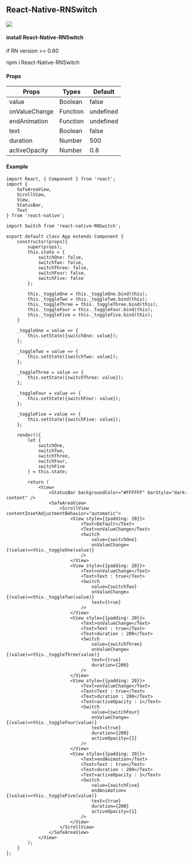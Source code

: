 ## React-Native-RNSwitch

<img src="https://raw.githubusercontent.com/AmurKhoyetsyan/React-Native-RNSwitch/master/img/rns.gif" />

#### install React-Native-RNSwitch

if RN version >= 0.60

npm i React-Native-RNSwitch

#### Props

| Props            |  Types          | Default         |
| ---------------- | ----------------| ----------------|
| value            | Boolean         | false           |
| onValueChange    | Function        | undefined       |
| endAnimation     | Function        | undefined       |
| text             | Boolean         | false           |
| duration         | Number          | 500             |
| activeOpacity    | Number          | 0.8             |

#### Example

    import React, { Component } from 'react';
    import {
        SafeAreaView,
        ScrollView,
        View,
        StatusBar,
        Text
    } from 'react-native';

    import Switch from 'react-native-RNSwitch';

    export default class App extends Component {
        constructor(props){
            super(props);
            this.state = {
                switchOne: false,
                switchTwo: false,
                switchThree: false,
                switchFour: false,
                switchFive: false
            };

            this._toggleOne = this._toggleOne.bind(this);
            this._toggleTwo = this._toggleTwo.bind(this);
            this._toggleThree = this._toggleThree.bind(this);
            this._toggleFour = this._toggleFour.bind(this);
            this._toggleFive = this._toggleFive.bind(this);
        }

        _toggleOne = value => {
            this.setState({switchOne: value});
        };

        _toggleTwo = value => {
            this.setState({switchTwo: value});
        };

        _toggleThree = value => {
            this.setState({switchThree: value});
        };

        _toggleFour = value => {
            this.setState({switchFour: value});
        };

        _toggleFive = value => {
            this.setState({switchFive: value});
        };

        render(){
            let {
                switchOne,
                switchTwo,
                switchThree,
                switchFour,
                switchFive
            } = this.state;

            return (
                <View>
                    <StatusBar backgroundColor="#FFFFFF" barStyle="dark-content" />
                    <SafeAreaView>
                        <ScrollView contentInsetAdjustmentBehavior="automatic">
                            <View style={{padding: 20}}>
                                <Text>Default</Text>
                                <Text>onValueChange</Text>
                                <Switch
                                    value={switchOne}
                                    onValueChange={(value)=>this._toggleOne(value)}
                                />
                            </View>
                            <View style={{padding: 20}}>
                                <Text>onValueChange</Text>
                                <Text>Text : true</Text>
                                <Switch
                                    value={switchTwo}
                                    onValueChange={(value)=>this._toggleTwo(value)}
                                    text={true}
                                />
                            </View>
                            <View style={{padding: 20}}>
                                <Text>onValueChange</Text>
                                <Text>Text : true</Text>
                                <Text>duration : 200</Text>
                                <Switch
                                    value={switchThree}
                                    onValueChange={(value)=>this._toggleThree(value)}
                                    text={true}
                                    duration={200}
                                />
                            </View>
                            <View style={{padding: 20}}>
                                <Text>onValueChange</Text>
                                <Text>Text : true</Text>
                                <Text>duration : 200</Text>
                                <Text>activeOpacity : 1</Text>
                                <Switch
                                    value={switchFour}
                                    onValueChange={(value)=>this._toggleFour(value)}
                                    text={true}
                                    duration={200}
                                    activeOpacity={1}
                                />
                            </View>
                            <View style={{padding: 20}}>
                                <Text>endAnimation</Text>
                                <Text>Text : true</Text>
                                <Text>duration : 200</Text>
                                <Text>activeOpacity : 1</Text>
                                <Switch
                                    value={switchFive}
                                    endAnimation={(value)=>this._toggleFive(value)}
                                    text={true}
                                    duration={200}
                                    activeOpacity={1}
                                />
                            </View>
                        </ScrollView>
                    </SafeAreaView>
                </View>
            );
        }
    };